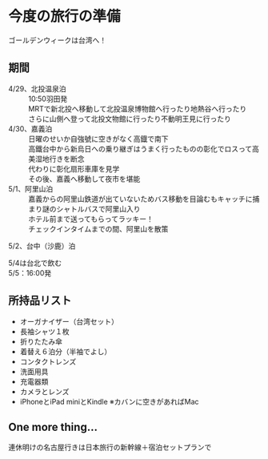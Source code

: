 # 今度の旅行の準備
ゴールデンウィークは台湾へ！

## 期間
<dl>
<dt>4/29、北投温泉泊</dt>
<dd>10:50羽田発<br>MRTで新北投へ移動して北投温泉博物館へ行ったり地熱谷へ行ったり<br>
さらに山側へ登って北投文物館に行ったり不動明王見に行ったり</dd>
<dt>4/30、嘉義泊</dt>
<dd>日曜のせいか自強號に空きがなく高鐡で南下</br>
高鐵台中から新烏日への乗り継ぎはうまく行ったものの彰化でロスって高美湿地行きを断念<br>
代わりに彰化扇形車庫を見学<br>その後、嘉義へ移動して夜市を堪能</dd>
<dt>5/1、阿里山泊</dt>
<dd>嘉義からの阿里山鉄道が出ていないためバス移動を目論むもキャッチに捕まり謎のシャトルバスで阿里山入り<br>
ホテル前まで送ってもらってラッキー！<br>チェックインタイムまでの間、阿里山を散策</dd>
</dl>

5/2、台中（沙鹿）泊  

5/4は台北で飲む  
5/5：16:00発  

## 所持品リスト
- オーガナイザー（台湾セット）
- 長袖シャツ１枚
- 折りたたみ傘
- 着替え６泊分（半袖でよし）
- コンタクトレンズ
- 洗面用具
- 充電器類
- カメラとレンズ
- iPhoneとiPad miniとKindle
※カバンに空きがあればMac

## One more thing...
連休明けの名古屋行きは日本旅行の新幹線＋宿泊セットプランで
